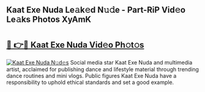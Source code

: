 ## Kaat Exe Nuda Le𝚊k𝚎d N𝚞𝚍e - Part-RiP Vid𝚎o Le𝚊ks Photos XyAmK

# <h2><a href="http://fbbgyba.evod.top/?m=Kaat+Exe+Nuda">🔗 👉🔴 Kaat Exe Nuda Vid𝚎o Ph𝚘t𝚘s</a></h2>

[![Kaat Exe Nuda N𝚞d𝚎s](https://i.imgur.com/8V9OHl7.gif)](http://fbbgyba.evod.top/?m=Kaat+Exe+Nuda)
Social media star Kaat Exe Nuda and multimedia artist, acclaimed for publishing dance and lifestyle material through trending dance routines and mini vlogs. Public figures Kaat Exe Nuda have a responsibility to uphold ethical standards and set a good example. 
